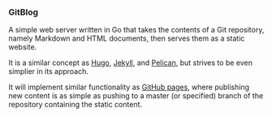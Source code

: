 ### GitBlog 

A simple web server written in Go that takes the contents of a Git repository, namely Markdown and HTML documents, then serves them as a static website. 

It is a similar concept as [Hugo](https://gohugo.io), [Jekyll](https://jekyllrb.com), and [Pelican](https://jekyllrb.com), but strives to be even simplier in its approach.

It will implement similar functionality as [GitHub pages](https://pages.github.com), where publishing new content is as simple as pushing to a master (or specified) branch of the repository containing the static content.